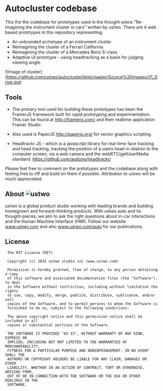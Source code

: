 # Autocluster codebase
This the the codebase for prototypes used in the thought-piece "Re-imagining the instrument cluster in cars" written by ustwo. 
There are 4 web based prototypes in this repository representing:
* An unbranded archetype of an instrument cluster
* Reimagining the cluster of a Ferrari California
* Reimagining the cluster of a Mercedes Benz S-class 
* Adaptive UI prototype - using headtracking as a basis for judging viewing angle.

![Image of cluster]
(https://github.com/ustwo/autocluster/blob/master/Source%20images/01_Drive.jpg)

## Tools
* The primary tool used for building these prototypes has been the FramerJS framework built for rapid prototyping and experimentation. This can be found at http://framerjs.com/ and their realtime application Framer Studio.

* Also used is PaperJS http://paperjs.org/ for vector graphics scripting.

* Headtrackr JS - which is a javascript library for real-time face tracking and head tracking, tracking the position of a users head in relation to the computer screen, via a web camera and the webRTC/getUserMedia standard. https://github.com/auduno/headtrackr/

Please feel free to comment on the prototypes and the codebase along with feeling free to riff and build on them if possible. Attribution to ustwo will be much appreciated.

## About ![ustwo](https://media.licdn.com/media/p/4/005/02e/351/2f4017d.png)
ustwo is a global product studio working with leading brands and building homegrown and forward-thinking products. With ustwo auto and its thought-pieces, we aim to ask the right questions about in-car interactions and the Human Machine Interface (HMI). Follow our website www.ustwo.com and also www.ustwo.com/auto for our publications.

## License

     The MIT License (MIT)  
      
     Copyright (c) 2015 ustwo studio inc (www.ustwo.com)  
      
     Permission is hereby granted, free of charge, to any person obtaining a copy
     of this software and associated documentation files (the "Software"), to deal
     in the Software without restriction, including without limitation the rights
     to use, copy, modify, merge, publish, distribute, sublicense, and/or sell
     copies of the Software, and to permit persons to whom the Software is
     furnished to do so, subject to the following conditions:  
     
     The above copyright notice and this permission notice shall be included in all
     copies or substantial portions of the Software.  
      
     THE SOFTWARE IS PROVIDED "AS IS", WITHOUT WARRANTY OF ANY KIND, EXPRESS OR
     IMPLIED, INCLUDING BUT NOT LIMITED TO THE WARRANTIES OF MERCHANTABILITY,
     FITNESS FOR A PARTICULAR PURPOSE AND NONINFRINGEMENT. IN NO EVENT SHALL THE
     AUTHORS OR COPYRIGHT HOLDERS BE LIABLE FOR ANY CLAIM, DAMAGES OR OTHER
     LIABILITY, WHETHER IN AN ACTION OF CONTRACT, TORT OR OTHERWISE, ARISING FROM,
     OUT OF OR IN CONNECTION WITH THE SOFTWARE OR THE USE OR OTHER DEALINGS IN THE
     SOFTWARE.  
